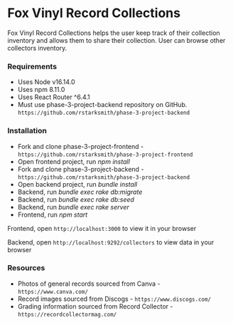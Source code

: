# Fox Vinyl Record Collections
Fox Vinyl Record Collections helps the user keep track of their collection inventory and allows them to share their collection. User can browse other collectors inventory. 

### Requirements
* Uses Node v16.14.0
* Uses npm 8.11.0
* Uses React Router ^6.4.1
* Must use phase-3-project-backend repository on GitHub.
    `https://github.com/rstarksmith/phase-3-project-backend`

### Installation
- Fork and clone phase-3-project-frontend -
    `https://github.com/rstarksmith/phase-3-project-frontend`
- Open frontend project, run *npm install* 
- Fork and clone phase-3-project-backend -  
    `https://github.com/rstarksmith/phase-3-project-backend`
- Open backend project, run *bundle install*
- Backend, run *bundle exec rake db:migrate*
- Backend, run *bundle exec rake db:seed*
- Backend, run *bundle exec rake server*
- Frontend, run *npm start*

Frontend, open `http://localhost:3000` to view it in your browser

Backend, open `http://localhost:9292/collectors` to view data in your browser

### Resources
- Photos of general records sourced from Canva -  `https://www.canva.com/`
- Record images sourced from Discogs - `https://www.discogs.com/`
- Grading information sourced from Record Collector - `https://recordcollectormag.com/`






